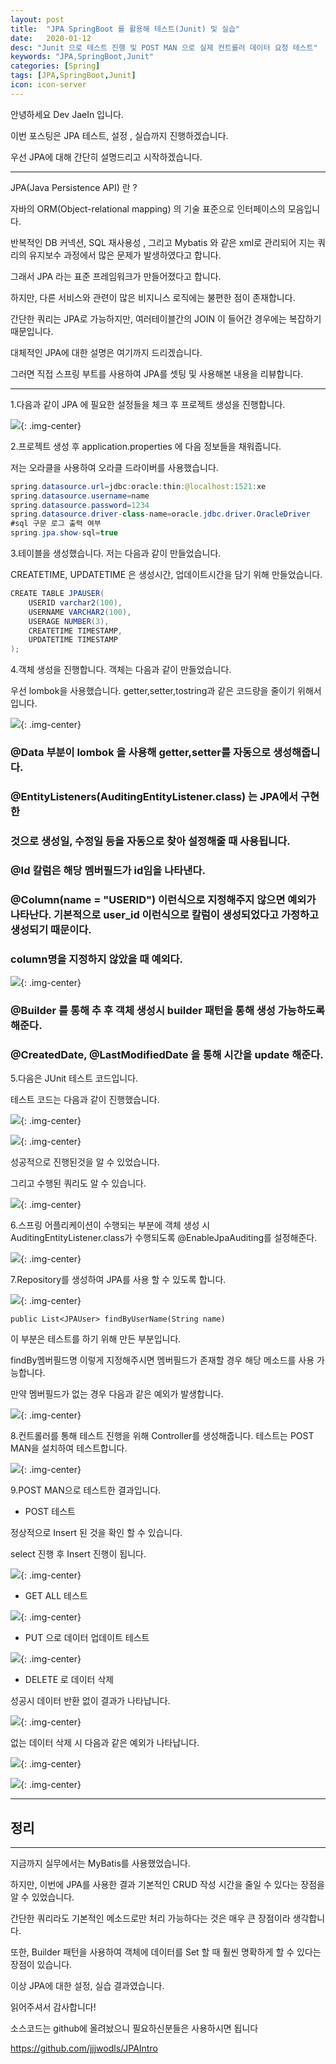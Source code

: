 ```yaml
---
layout: post
title:  "JPA SpringBoot 를 활용해 테스트(Junit) 및 실습"
date:   2020-01-12
desc: "Junit 으로 테스트 진행 및 POST MAN 으로 실제 컨트롤러 데이터 요청 테스트"
keywords: "JPA,SpringBoot,Junit"
categories: [Spring]
tags: [JPA,SpringBoot,Junit]
icon: icon-server
---
```


안녕하세요 Dev JaeIn 입니다.

이번 포스팅은 JPA 테스트, 설정 , 실습까지 진행하겠습니다.

우선 JPA에 대해 간단히 설명드리고 시작하겠습니다.

***

JPA(Java Persistence API) 란 ? 

자바의 ORM(Object-relational mapping) 의 기술 표준으로 인터페이스의 모음입니다.

반복적인 DB 커넥션, SQL 재사용성 , 그리고 Mybatis 와 같은 xml로 관리되어 지는 쿼리의 유지보수 과정에서 많은 문제가 발생하였다고 합니다.

그래서 JPA 라는 표준 프레임워크가 만들어졌다고 합니다.  

하지만, 다른 서비스와 관련이 많은 비지니스 로직에는 불편한 점이 존재합니다. 

간단한 쿼리는 JPA로 가능하지만, 여러테이블간의 JOIN 이 들어간 경우에는 복잡하기 때문입니다.

대체적인 JPA에 대한 설명은 여기까지 드리겠습니다. 

그러면 직접 스프링 부트를 사용하여 JPA를 셋팅 및 사용해본 내용을 리뷰합니다.


***

1.다음과 같이 JPA 에 필요한 설정들을 체크 후 프로젝트 생성을 진행합니다.

![](/assets/img/blog/2020-01-12-JPA-about/2020-01-12-22-20-41.png){: .img-center}

2.프로젝트 생성 후 application.properties 에 다음 정보들을 채워줍니다.

저는 오라클을 사용하여 오라클 드라이버를 사용했습니다.

```java
spring.datasource.url=jdbc:oracle:thin:@localhost:1521:xe
spring.datasource.username=name
spring.datasource.password=1234
spring.datasource.driver-class-name=oracle.jdbc.driver.OracleDriver
#sql 구문 로그 출력 여부
spring.jpa.show-sql=true
```

3.테이블을 생성했습니다. 저는 다음과 같이 만들었습니다.

CREATETIME, UPDATETIME 은 생성시간, 업데이트시간을 담기 위해 만들었습니다.

```java
CREATE TABLE JPAUSER(
	USERID varchar2(100),
	USERNAME VARCHAR2(100),
	USERAGE NUMBER(3),
	CREATETIME TIMESTAMP,
	UPDATETIME TIMESTAMP
);
```

4.객체 생성을 진행합니다. 객체는 다음과 같이 만들었습니다.

우선 lombok을 사용했습니다. getter,setter,tostring과 같은 코드량을 줄이기 위해서 입니다.
 
![](/assets/img/blog/2020-01-12-JPA-about/2020-01-12-22-26-26.png){: .img-center}

### @Data 부분이 lombok 을 사용해 getter,setter를 자동으로 생성해줍니다.

### @EntityListeners(AuditingEntityListener.class) 는 JPA에서 구현한 
### 것으로 생성일, 수정일 등을 자동으로 찾아 설정해줄 때 사용됩니다.

### @Id 칼럼은 해당 멤버필드가 id임을 나타낸다.

### @Column(name = "USERID") 이런식으로 지정해주지 않으면 예외가 나타난다. 기본적으로 user_id 이런식으로 칼럼이 생성되었다고 가정하고 생성되기 때문이다. 

### column명을 지정하지 않았을 때 예외다.

![](/assets/img/blog/2020-01-12-JPA-about/2020-01-12-22-42-22.png){: .img-center}

### @Builder 를 통해 추 후 객체 생성시 builder 패턴을 통해 생성 가능하도록 해준다.

### @CreatedDate, @LastModifiedDate 을 통해 시간을 update 해준다.

5.다음은 JUnit 테스트 코드입니다.

테스트 코드는 다음과 같이 진행했습니다.

![](/assets/img/blog/2020-01-12-JPA-about/2020-01-12-23-11-13.png){: .img-center}

![](/assets/img/blog/2020-01-12-JPA-about/2020-01-12-23-12-53.png){: .img-center}

성공적으로 진행된것을 알 수 있었습니다. 

그리고 수행된 쿼리도 알 수 있습니다.

![](/assets/img/blog/2020-01-12-JPA-about/2020-01-12-23-13-43.png){: .img-center}

6.스프링 어플리케이션이 수행되는 부분에 객체 생성 시 AuditingEntityListener.class가 수행되도록 @EnableJpaAuditing를 설정해준다.

![](/assets/img/blog/2020-01-12-JPA-about/2020-01-12-23-18-10.png){: .img-center}

7.Repository를 생성하여 JPA를 사용 할 수 있도록 합니다.

![](/assets/img/blog/2020-01-12-JPA-about/2020-01-12-23-27-13.png){: .img-center}

```
public List<JPAUser> findByUserName(String name)
```

이 부분은 테스트를 하기 위해 만든 부분입니다.

findBy멤버필드명 이렇게 지정해주시면 멤버필드가 존재할 경우 해당 메소드를 사용 가능합니다.

만약 멤버필드가 없는 경우 다음과 같은 예외가 발생합니다.

![](/assets/img/blog/2020-01-12-JPA-about/2020-01-12-23-47-56.png){: .img-center}

8.컨트롤러를 통해 테스트 진행을 위해 Controller를 생성해줍니다.
테스트는 POST MAN을 설치하여 테스트합니다.

![](/assets/img/blog/2020-01-12-JPA-about/2020-01-12-23-31-33.png){: .img-center}

9.POST MAN으로 테스트한 결과입니다.

- POST 테스트

정상적으로 Insert 된 것을 확인 할 수 있습니다.

select 진행 후 Insert 진행이 됩니다.

![](/assets/img/blog/2020-01-12-JPA-about/2020-01-12-23-40-09.png){: .img-center}

- GET ALL 테스트

![](/assets/img/blog/2020-01-12-JPA-about/2020-01-12-23-42-13.png){: .img-center}

- PUT 으로 데이터 업데이트 테스트

![](/assets/img/blog/2020-01-12-JPA-about/2020-01-12-23-46-38.png){: .img-center}

- DELETE 로 데이터 삭제

성공시 데이터 반환 없이 결과가 나타납니다.

![](/assets/img/blog/2020-01-12-JPA-about/2020-01-12-23-49-04.png){: .img-center}

없는 데이터 삭제 시 다음과 같은 예외가 나타납니다.

![](/assets/img/blog/2020-01-12-JPA-about/2020-01-12-23-49-34.png){: .img-center}

![](/assets/img/blog/2020-01-12-JPA-about/2020-01-12-23-49-41.png){: .img-center}


***

## 정리

***

지금까지 실무에서는 MyBatis를 사용했었습니다.

하지만, 이번에 JPA를 사용한 결과 기본적인 CRUD 작성 시간을 줄일 수 있다는 장점을 알 수 있었습니다.

간단한 쿼리라도 기본적인 메소드로만 처리 가능하다는 것은 매우 큰 장점이라 생각합니다.

또한, Builder 패턴을 사용하여 객체에 데이터를 Set 할 때 훨씬 명확하게 할 수 있다는 장점이 있습니다.

이상 JPA에 대한 설정, 실습 결과였습니다. 

읽어주셔서 감사합니다!

소스코드는 github에 올려놨으니 필요하신분들은 사용하시면 됩니다

<https://github.com/jjjwodls/JPAIntro>




